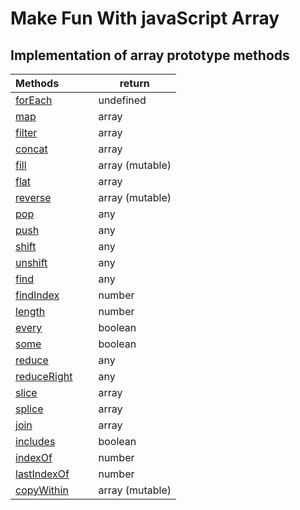 # Make Fun With javaScript Array

## Implementation of array prototype methods

| Methods&nbsp; &nbsp; &nbsp; &nbsp; &nbsp; &nbsp;  | return |
| ------------------------------------------------- | -------------------------------------- |
| [forEach](https://github.com/fahimfaisaal/makeFunWithJavaScriptArray/blob/main/methods_implementation/01_forEach.js) | undefined |
| [map](https://github.com/fahimfaisaal/makeFunWithJavaScriptArray/blob/main/methods_implementation/04_map.js) | array |
| [filter](https://github.com/fahimfaisaal/makeFunWithJavaScriptArray/blob/main/methods_implementation/06_filter.js) | array |
| [concat](https://github.com/fahimfaisaal/makeFunWithJavaScriptArray/blob/main/methods_implementation/02_filter.js) | array |
| [fill](https://github.com/fahimfaisaal/makeFunWithJavaScriptArray/blob/main/methods_implementation/03_fill.js) | array (mutable) |
| [flat](https://github.com/fahimfaisaal/makeFunWithJavaScriptArray/blob/main/methods_implementation/05_flat.js) | array |
| [reverse](https://github.com/fahimfaisaal/makeFunWithJavaScriptArray/blob/main/methods_implementation/07_reverse.js) | array (mutable) |
| [pop](https://github.com/fahimfaisaal/makeFunWithJavaScriptArray/blob/main/methods_implementation/08_pop.js) | any |
| [push](https://github.com/fahimfaisaal/makeFunWithJavaScriptArray/blob/main/methods_implementation/09_push.js) | any |
| [shift](https://github.com/fahimfaisaal/makeFunWithJavaScriptArray/blob/main/methods_implementation/10_shift.js) | any |
| [unshift](https://github.com/fahimfaisaal/makeFunWithJavaScriptArray/blob/main/methods_implementation/11_unshift.js) | any |
| [find](https://github.com/fahimfaisaal/makeFunWithJavaScriptArray/blob/main/methods_implementation/12_find.js) | any |
| [findIndex](https://github.com/fahimfaisaal/makeFunWithJavaScriptArray/blob/main/methods_implementation/13_findIndex.js) | number |
| [length](https://github.com/fahimfaisaal/makeFunWithJavaScriptArray/blob/main/methods_implementation/14_length.js) | number |
| [every](https://github.com/fahimfaisaal/makeFunWithJavaScriptArray/blob/main/methods_implementation/15_every.js) | boolean |
| [some](https://github.com/fahimfaisaal/makeFunWithJavaScriptArray/blob/main/methods_implementation/16_some.js) | boolean |
| [reduce](https://github.com/fahimfaisaal/makeFunWithJavaScriptArray/blob/main/methods_implementation/17_reduce.js) | any |
| [reduceRight](https://github.com/fahimfaisaal/makeFunWithJavaScriptArray/blob/main/methods_implementation/18_reduceRight.js) | any |
| [slice](https://github.com/fahimfaisaal/makeFunWithJavaScriptArray/blob/main/methods_implementation/19_slice.js) | array |
| [splice](https://github.com/fahimfaisaal/makeFunWithJavaScriptArray/blob/main/methods_implementation/20_splice.js) | array |
| [join](https://github.com/fahimfaisaal/makeFunWithJavaScriptArray/blob/main/methods_implementation/21_join.js) | array |
| [includes](https://github.com/fahimfaisaal/makeFunWithJavaScriptArray/blob/main/methods_implementation/22_includes.js) | boolean |
| [indexOf](https://github.com/fahimfaisaal/makeFunWithJavaScriptArray/blob/main/methods_implementation/23_indexOf.js) | number |
| [lastIndexOf](https://github.com/fahimfaisaal/makeFunWithJavaScriptArray/blob/main/methods_implementation/24_lastIndexOf.js) | number |
| [copyWithin](https://github.com/fahimfaisaal/makeFunWithJavaScriptArray/blob/main/methods_implementation/25_copyWithin.js) | array (mutable) |